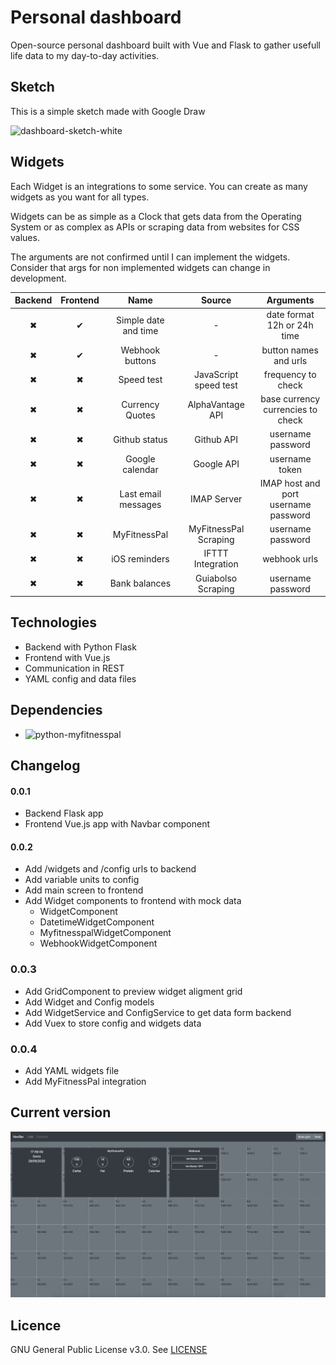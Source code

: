 # Personal dashboard

Open-source personal dashboard built with Vue and Flask to gather usefull life data to my day-to-day activities.


## Sketch

This is a simple sketch made with Google Draw

![dashboard-sketch-white](https://user-images.githubusercontent.com/4885447/83302742-3c97b200-a1d2-11ea-86dc-3aa168a625dd.png)


## Widgets

Each Widget is an integrations to some service. You can create as many widgets as you want for all types.

Widgets can be as simple as a Clock that gets data from the Operating System or as complex as APIs or scraping data from websites for CSS values.

The arguments are not confirmed until I can implement the widgets. Consider that args for non implemented widgets can change in development.

|  Backend  | Frontend  |         Name         |         Source        |        Arguments
|:---------:|:---------:|:--------------------:|:---------------------:|:-----------------------------------------------:|
|  &#10006; |  &#10004; | Simple date and time |           -           | date format <br> 12h or 24h time                |
|  &#10006; |  &#10004; |    Webhook buttons   |           -           | button names and urls                           |
|  &#10006; |  &#10006; |      Speed test      | JavaScript speed test | frequency to check                              |
|  &#10006; |  &#10006; |    Currency Quotes   |    AlphaVantage API   | base currency <br> currencies to check          |
|  &#10006; |  &#10006; |     Github status    |       Github API      | username <br> password                          |
|  &#10006; |  &#10006; |    Google calendar   |       Google API      | username <br> token                             |
|  &#10006; |  &#10006; |  Last email messages |      IMAP Server      | IMAP host and port <br> username <br> password  |
|  &#10006; |  &#10006; |     MyFitnessPal     | MyFitnessPal Scraping | username <br> password                          |
|  &#10006; |  &#10006; |     iOS reminders    |   IFTTT Integration   | webhook urls                                    |
|  &#10006; |  &#10006; |     Bank balances    |   Guiabolso Scraping  | username <br> password                          |


## Technologies

- Backend with Python Flask
- Frontend with Vue.js
- Communication in REST
- YAML config and data files


## Dependencies

- ![python-myfitnesspal](https://github.com/coddingtonbear/python-myfitnesspal)


## Changelog

#### 0.0.1

- Backend Flask app
- Frontend Vue.js app with Navbar component

#### 0.0.2

- Add /widgets and /config urls to backend
- Add variable units to config
- Add main screen to frontend
- Add Widget components to frontend with mock data
    - WidgetComponent
    - DatetimeWidgetComponent
    - MyfitnesspalWidgetComponent
    - WebhookWidgetComponent

### 0.0.3

- Add GridComponent to preview widget aligment grid
- Add Widget and Config models
- Add WidgetService and ConfigService to get data form backend
- Add Vuex to store config and widgets data

### 0.0.4

- Add YAML widgets file
- Add MyFitnessPal integration

## Current version

![dashboard-current-preview](https://raw.githubusercontent.com/matheusvanzan/personal-dashboard/master/screens/dashboard-current-version.png)

## Licence

GNU General Public License v3.0. See [LICENSE](https://github.com/matheusvanzan/personal-dashboard/blob/master/LICENSE)
